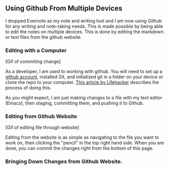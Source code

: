 ## Using Github From Multiple Devices

I dropped Evernote as my note and writing tool and I am now using Github for any writing and note-taking needs. This is made possible by being able to edit the notes on multiple devices. This is done by editing the markdown or text files from the github website.

### Editing with a Computer

[Gif of commiting change]

As a developer, I am used to working with github. You will need to set up a [github account](), installed Git, and initialized git in a folder on your device or clone the repo to your computer. [This article by Lifehacker](http://lifehacker.com/5983680/how-the-heck-do-i-use-github) describes the process of doing this.

As you might expect, I am just making changes to a file with my text editor (Emacs), then staging, committing them, and pushing it to Github. 

### Editing from Github Website

[Gif of editing file through website]

Editing from the website is as simple as navigating to the file you want to work on, then clicking the "pencil" in the top right hand side. When you are done, you can commit the changes right from the bottom of this page.

### Bringing Down Changes from Github Website.


